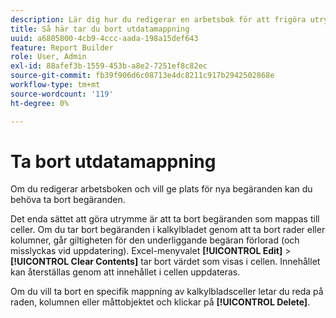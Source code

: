 ```yaml
---
description: Lär dig hur du redigerar en arbetsbok för att frigöra utrymme för nya begäranden genom att ta bort begäranden.
title: Så här tar du bort utdatamappning
uuid: a6805800-4cb9-4ccc-aada-198a15def643
feature: Report Builder
role: User, Admin
exl-id: 88afef3b-1559-453b-a8e2-7251ef8c82ec
source-git-commit: fb39f906d6c08713e4dc8211c917b2942502868e
workflow-type: tm+mt
source-wordcount: '119'
ht-degree: 0%

---
```


# Ta bort utdatamappning

Om du redigerar arbetsboken och vill ge plats för nya begäranden kan du behöva ta bort begäranden.

Det enda sättet att göra utrymme är att ta bort begäranden som mappas till celler. Om du tar bort begäranden i kalkylbladet genom att ta bort rader eller kolumner, går giltigheten för den underliggande begäran förlorad (och misslyckas vid uppdatering). Excel-menyvalet **[!UICONTROL Edit]** > **[!UICONTROL Clear Contents]** tar bort värdet som visas i cellen. Innehållet kan återställas genom att innehållet i cellen uppdateras.

Om du vill ta bort en specifik mappning av kalkylbladsceller letar du reda på raden, kolumnen eller måttobjektet och klickar på **[!UICONTROL Delete]**.
